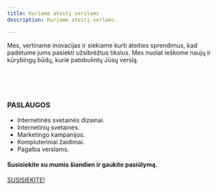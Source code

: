 ```yaml
---
title: Kuriame ateitį verslams
description: Kuriame ateitį verlams.

---
```


Mes, vertiname inovacijas ir siekiame kurti ateities sprendimus, kad padėtume jums pasiekti užsibrėžtus tikslus. Mes nuolat ieškome naujų ir kūrybingų būdų, kurie patobulintų Jūsų verslą.

<br>
<br>
<br>

### PASLAUGOS

- Internetinės svetainės dizainai.
- Internetinių svetainės.
- Marketingo kampanijos.
- Kompiuteriniai žaidimai.
- Pagalba verslams.

#### Susisiekite su mumis šiandien ir gaukite pasiūlymą.

[SUSISIEKITE!](https://docs.google.com/forms/d/1LNTWnSMSel4PP5vldvFE7IaFhCJf5ZJ9HgNVmkJpM1U/edit)
